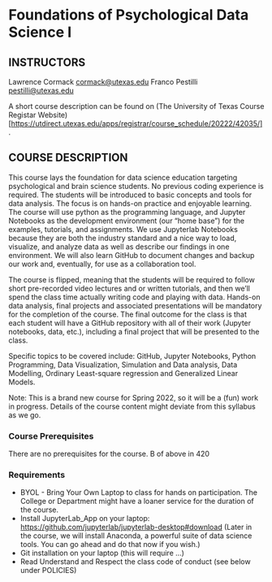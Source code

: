 # Foundations of Psychological Data Science I

## INSTRUCTORS 
Lawrence Cormack <cormack@utexas.edu> 
Franco Pestilli <pestilli@utexas.edu>

A short course description can be found on (The University of Texas Course Registar Website)[https://utdirect.utexas.edu/apps/registrar/course_schedule/20222/42035/].

## COURSE DESCRIPTION
This course lays the foundation for data science education targeting psychological and brain science students. No previous coding experience is required. The students will be introduced to basic concepts and tools for data analysis. The focus is on hands-on practice and enjoyable learning. The course will use python as the programming language, and Jupyter Notebooks as the development environment (our “home base”) for the examples, tutorials, and assignments. We use Jupyterlab Notebooks because they are both the industry standard and a nice way to load, visualize, and analyze data as well as describe our findings in one environment.  We will also learn GitHub to document changes and backup our work and, eventually, for use as a collaboration tool. 

The course is flipped, meaning that the students will be required to follow short pre-recorded video lectures and or written tutorials, and then we’ll spend the class time actually writing code and playing with data. Hands-on data analysis, final projects and associated presentations will be mandatory for the completion of the course. The final outcome for the class is that each student will have a GitHub repository with all of their work (Jupyter notebooks, data, etc.), including a final project that will be presented to the class. 

Specific topics to be covered include: GitHub, Jupyter Notebooks, Python Programming, Data Visualization, Simulation and Data analysis, Data Modelling, Ordinary Least-square regression and Generalized Linear Models. 

Note: This is a brand new course for Spring 2022, so it will be a (fun) work in progress. Details of the course content might deviate from this syllabus as we go.

### Course Prerequisites
There are no prerequisites for the course. 
B of above in 420

### Requirements
- BYOL - Bring Your Own Laptop to class for hands on participation. The College or Department might have a loaner service for the duration of the course.
- Install JupyterLab_App  on your laptop:  https://github.com/jupyterlab/jupyterlab-desktop#download (Later in the course, we will install Anaconda, a powerful suite of data science tools. You can go ahead and do that now if you wish.)
- Git installation on your laptop (this will require …)
- Read Understand and Respect the class code of conduct (see below under POLICIES)

